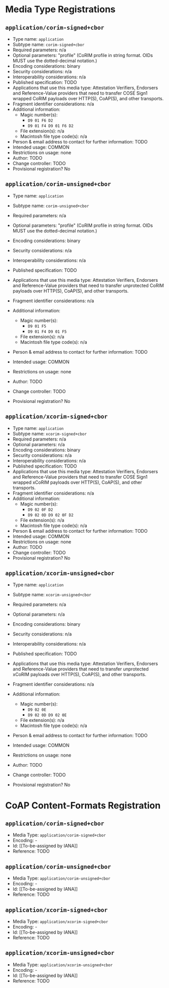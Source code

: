 # Media Type Registrations

## `application/corim-signed+cbor`

* Type name: `application`
* Subtype name: `corim-signed+cbor`
* Required parameters: n/a
* Optional parameters: "profile" (CoRIM profile in string format.  OIDs MUST use the dotted-decimal notation.)
* Encoding considerations: binary
* Security considerations: n/a
* Interoperability considerations: n/a
* Published specification: TODO
* Applications that use this media type: Attestation Verifiers, Endorsers and Reference-Value providers that need to transfer COSE Sign1 wrapped CoRIM payloads over HTTP(S), CoAP(S), and other transports.
* Fragment identifier considerations: n/a
* Additional information:
  * Magic number(s):
    * `D9 01 F6 D2`
    * `D9 01 F4 D9 01 F6 D2`
  * File extension(s): n/a
  * Macintosh file type code(s): n/a
* Person & email address to contact for further information: TODO
* Intended usage: COMMON
* Restrictions on usage: none
* Author: TODO
* Change controller: TODO
* Provisional registration?  No

## `application/corim-unsigned+cbor`

* Type name: `application`
* Subtype name: `corim-unsigned+cbor`
* Required parameters: n/a
* Optional parameters: "profile" (CoRIM profile in string format.  OIDs MUST use the dotted-decimal notation.)
* Encoding considerations: binary
* Security considerations: n/a
* Interoperability considerations: n/a
* Published specification: TODO
* Applications that use this media type: Attestation Verifiers, Endorsers and Reference-Value providers that need to transfer unprotected CoRIM payloads over HTTP(S), CoAP(S), and other transports.
* Fragment identifier considerations: n/a
* Additional information:
  * Magic number(s):
    * `D9 01 F5`
    * `D9 01 F4 D9 01 F5`
  * File extension(s): n/a
  * Macintosh file type code(s): n/a

* Person & email address to contact for further information: TODO
* Intended usage: COMMON
* Restrictions on usage: none
* Author: TODO
* Change controller: TODO
* Provisional registration?  No

## `application/xcorim-signed+cbor`

* Type name: `application`
* Subtype name: `xcorim-signed+cbor`
* Required parameters: n/a
* Optional parameters: n/a
* Encoding considerations: binary
* Security considerations: n/a
* Interoperability considerations: n/a
* Published specification: TODO
* Applications that use this media type: Attestation Verifiers, Endorsers and Reference-Value providers that need to transfer COSE Sign1 wrapped xCoRIM payloads over HTTP(S), CoAP(S), and other transports.
* Fragment identifier considerations: n/a
* Additional information:
  * Magic number(s):
    * `D9 02 0F D2`
    * `D9 02 0D D9 02 0F D2`
  * File extension(s): n/a
  * Macintosh file type code(s): n/a
* Person & email address to contact for further information: TODO
* Intended usage: COMMON
* Restrictions on usage: none
* Author: TODO
* Change controller: TODO
* Provisional registration?  No

## `application/xcorim-unsigned+cbor`

* Type name: `application`
* Subtype name: `xcorim-unsigned+cbor`
* Required parameters: n/a
* Optional parameters: n/a
* Encoding considerations: binary
* Security considerations: n/a
* Interoperability considerations: n/a
* Published specification: TODO
* Applications that use this media type: Attestation Verifiers, Endorsers and Reference-Value providers that need to transfer unprotected xCoRIM payloads over HTTP(S), CoAP(S), and other transports.
* Fragment identifier considerations: n/a
* Additional information:
  * Magic number(s):
    * `D9 02 0E`
    * `D9 02 0D D9 02 0E`
  * File extension(s): n/a
  * Macintosh file type code(s): n/a

* Person & email address to contact for further information: TODO
* Intended usage: COMMON
* Restrictions on usage: none
* Author: TODO
* Change controller: TODO
* Provisional registration?  No

# CoAP Content-Formats Registration

## `application/corim-signed+cbor`

*  Media Type: `application/corim-signed+cbor`
*  Encoding: -
*  Id: [[To-be-assigned by IANA]]
*  Reference: TODO

## `application/corim-unsigned+cbor`

*  Media Type: `application/corim-unsigned+cbor`
*  Encoding: -
*  Id: [[To-be-assigned by IANA]]
*  Reference: TODO

## `application/xcorim-signed+cbor`

*  Media Type: `application/xcorim-signed+cbor`
*  Encoding: -
*  Id: [[To-be-assigned by IANA]]
*  Reference: TODO

## `application/xcorim-unsigned+cbor`

*  Media Type: `application/xcorim-unsigned+cbor`
*  Encoding: -
*  Id: [[To-be-assigned by IANA]]
*  Reference: TODO

